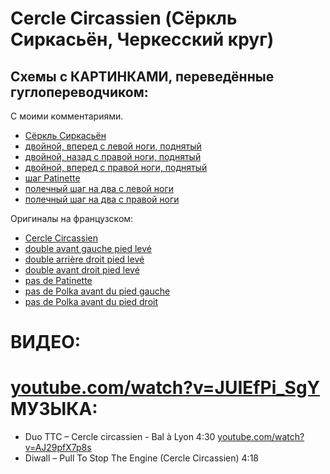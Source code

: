 Cercle Circassien (Сёркль Сиркасьён, Черкесский круг)
=====================================================

## Схемы с КАРТИНКАМИ, переведённые гуглопереводчиком:
С моими комментариями.

- [Сёркль Сиркасьён](https://translate.google.ru/translate?sl=auto&tl=ru&js=y&prev=_t&hl=en&ie=UTF-8&u=http%3A%2F%2Fdansesbretonnes.gwalarn.org%2Fdanses%2Fcercle_circassien.html&edit-text=)
- [двойной, вперед с левой ноги, поднятый](https://translate.google.ru/translate?hl=en&sl=fr&tl=ru&u=http%3A%2F%2Fdansesbretonnes.gwalarn.org%2Fbases%2Fdouble_avant_gauche_pied_leve.html)
- [двойной, назад с правой ноги, поднятый](https://translate.google.ru/translate?hl=en&sl=fr&tl=ru&u=http%3A%2F%2Fdansesbretonnes.gwalarn.org%2Fbases%2Fdouble_arriere_droit_pied_leve.html)
- [двойной, вперед с правой ноги, поднятый](https://translate.google.ru/translate?hl=en&sl=fr&tl=ru&u=http%3A%2F%2Fdansesbretonnes.gwalarn.org%2Fbases%2Fdouble_avant_droit_pied_leve.html)
- [шаг Patinette](https://translate.google.ru/translate?hl=en&sl=fr&tl=ru&u=http%3A%2F%2Fdansesbretonnes.gwalarn.org%2Fbases%2Fpas_de_patinette.html)
- [полечный шаг на два с левой ноги](https://translate.google.ru/translate?hl=en&sl=fr&tl=ru&u=http%3A%2F%2Fdansesbretonnes.gwalarn.org%2Fbases%2Fpas_de_polka_avant_gauche.html)
- [полечный шаг на два с правой ноги](https://translate.google.ru/translate?hl=en&sl=fr&tl=ru&u=http%3A%2F%2Fdansesbretonnes.gwalarn.org%2Fbases%2Fpas_de_polka_avant_droit.html)

Оригиналы на французском:

- [Cercle Circassien](http://dansesbretonnes.gwalarn.org/danses/cercle_circassien.html)
- [double avant gauche pied levé](http://dansesbretonnes.gwalarn.org/bases/double_avant_gauche_pied_leve.html)
- [double arrière droit pied levé](http://dansesbretonnes.gwalarn.org/bases/double_arriere_droit_pied_leve.html)
- [double avant droit pied levé](http://dansesbretonnes.gwalarn.org/bases/double_avant_droit_pied_leve.html)
- [pas de Patinette](http://dansesbretonnes.gwalarn.org/bases/pas_de_patinette.html)
- [pas de Polka avant du pied gauche](http://dansesbretonnes.gwalarn.org/bases/pas_de_polka_avant_gauche.html)
- [pas de Polka avant du pied droit](http://dansesbretonnes.gwalarn.org/bases/pas_de_polka_avant_droit.html)

ВИДЕО:
======
[youtube.com/watch?v=JUIEfPi_SgY](https://www.youtube.com/watch?v=JUIEfPi_SgY)
МУЗЫКА:
=======
- Duo TTC – Cercle circassien - Bal à Lyon 4:30 [youtube.com/watch?v=AJ29pfX7p8s](https://www.youtube.com/watch?v=AJ29pfX7p8s)
- Diwall – Pull To Stop The Engine (Cercle Circassien) 4:18
